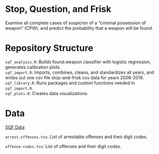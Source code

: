 # Stop, Question, and Frisk

Examine all complete cases of suspicion of a “criminal possession of weapon” (CPW), and predict the probability that a weapon will be found.  

# Repository Structure 

`sqf_analysis.R`: Builds found.weapon classifier with logistic regression, generates calibration plots.  
`sqf_import.R`: Imports, combines, cleans, and standardizes all years, and writes out one csv file stop-and-frisk csv data for years 2008-2016.  
`sqf_library.R`: Runs packages and custom functions needed in `sqf_import.R`.  
`sqf_plots.R`: Creates data visualizations.    

# Data

[SQF Data](https://www1.nyc.gov/site/nypd/stats/reports-analysis/stopfrisk.page)

`arrest.offenses.tsv`: List of arrestable offenses and their digit codes.  

`offense-codes.tsv`: List of offenses and their digit codes.   



